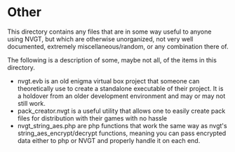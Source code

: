 # Other
This directory contains any files that are in some way useful to anyone using NVGT, but which are otherwise unorganized, not very well documented, extremely miscellaneous/random, or any combination there of.

The following is a description of some, maybe not all, of the items in this directory.
* nvgt.evb is an old enigma virtual box project that someone can theoretically use to create a standalone executable of their project. It is a holdover from an older development environment and may or may not still work.
* pack_creator.nvgt is a useful utility that allows one to easily create pack files for distribution with their games with no hassle
* nvgt_string_aes.php are php functions that work the same way as nvgt's string_aes_encrypt/decrypt functions, meaning you can pass encrypted data either to php or NVGT and properly handle it on each end.
